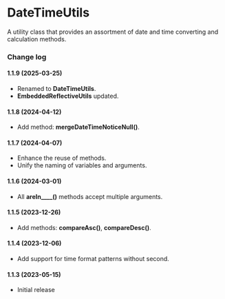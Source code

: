 # DateTimeUtils
A utility class that provides an assortment of date and time converting and calculation methods.

### Change log

#### 1.1.9 (2025-03-25)
*	Renamed to **DateTimeUtils**.
*	**EmbeddedReflectiveUtils** updated.

#### 1.1.8 (2024-04-12)
*	Add method: **mergeDateTimeNoticeNull()**.

#### 1.1.7 (2024-04-07)
*	Enhance the reuse of methods.
*	Unify the naming of variables and arguments.

#### 1.1.6 (2024-03-01)
*	All **areIn____()** methods accept multiple arguments.

#### 1.1.5 (2023-12-26)
*	Add methods: **compareAsc()**, **compareDesc()**.

#### 1.1.4 (2023-12-06)
*	Add support for time format patterns without second.

#### 1.1.3 (2023-05-15)
*	Initial release
